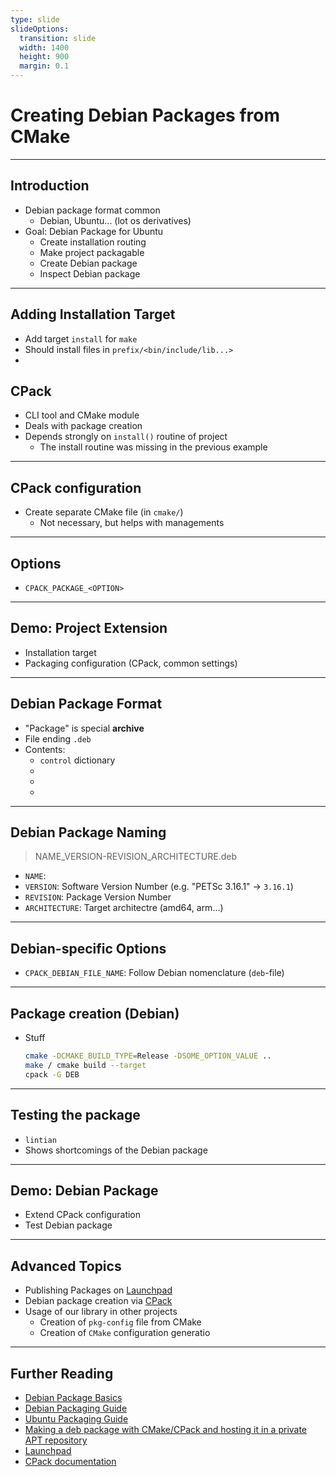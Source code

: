 ```yaml
---
type: slide
slideOptions:
  transition: slide
  width: 1400
  height: 900
  margin: 0.1
---
```


<style>
  .reveal strong {
    font-weight: bold;
    color: orange;
  }
  .reveal p {
    text-align: left;
  }
  .reveal section h1 {
    color: orange;
  }
  .reveal section h2 {
    color: orange;
  }
  .reveal code {
    font-family: 'Source Code Pro';
    color: orange;
  }
</style>

# Creating Debian Packages from CMake

---

## Introduction

- Debian package format common
    - Debian, Ubuntu... (lot os derivatives)
- Goal: Debian Package for Ubuntu
    - Create installation routing
    - Make project packagable
    - Create Debian package
    - Inspect Debian package

---

## Adding Installation Target

- Add target `install` for `make`
- Should install files in `prefix/<bin/include/lib...>`
-

## CPack

- CLI tool and CMake module
- Deals with package creation
- Depends strongly on `install()` routine of project
    - The install routine was missing in the previous example

---

## CPack configuration

- Create separate CMake file (in `cmake/`)
    - Not necessary, but helps with managements

---

## Options

- `CPACK_PACKAGE_<OPTION>`

---

## Demo: Project Extension

- Installation target
- Packaging configuration (CPack, common settings)


---

## Debian Package Format

- "Package" is special **archive**
- File ending `.deb`
- Contents:
    - `control` dictionary
    -
    -
    -

---

## Debian Package Naming

> NAME_VERSION-REVISION_ARCHITECTURE.deb

- `NAME`:
- `VERSION`: Software Version Number (e.g. "PETSc 3.16.1" -> `3.16.1`)
- `REVISION`: Package Version Number
- `ARCHITECTURE`: Target architectre (amd64, arm...)

---

## Debian-specific Options

- `CPACK_DEBIAN_FILE_NAME`: Follow Debian nomenclature (`deb`-file)

---

## Package creation (Debian)

- Stuff

  ```bash
  cmake -DCMAKE_BUILD_TYPE=Release -DSOME_OPTION_VALUE ..
  make / cmake build --target
  cpack -G DEB
  ```

---

## Testing the package

- `lintian`
- Shows shortcomings of the Debian package

---

## Demo: Debian Package

- Extend CPack configuration
- Test Debian package

---

## Advanced Topics

- Publishing Packages on [Launchpad](https://launchpad.net/)
- Debian package creation via [CPack](https://cmake.org/cmake/help/latest/cpack_gen/deb.html#cpack_gen:CPack%20DEB%20Generator)
- Usage of our library in other projects
    - Creation of `pkg-config` file from CMake
    - Creation of `CMake` configuration generatio

---

## Further Reading

- [Debian Package Basics](https://www.debian.org/doc/manuals/debian-faq/pkg-basics.en.html)
- [Debian Packaging Guide](https://wiki.debian.org/Packaging)
- [Ubuntu Packaging Guide](https://packaging.ubuntu.com/html/)
- [Making a deb package with CMake/CPack and hosting it in a private APT repository](https://decovar.dev/blog/2021/09/23/cmake-cpack-package-deb-apt/)
- [Launchpad](https://launchpad.net/)
- [CPack documentation](https://cmake.org/cmake/help/latest/module/CPack.html)